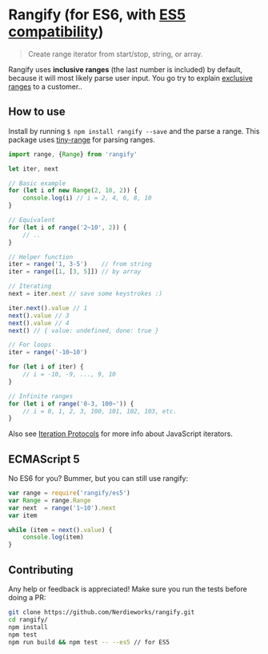 # Rangify (for ES6, with [ES5 compatibility](#user-content-ecmascript-5))

> Create range iterator from start/stop, string, or array.

Rangify uses __inclusive ranges__ (the last number is included) by default, because it will most likely parse user input. You go try to explain [exclusive ranges](http://stackoverflow.com/questions/4504662/why-does-rangestart-end-not-include-end) to a customer..

## How to use

Install by running `$ npm install rangify --save` and the parse a range. This package uses [tiny-range](https://www.npmjs.com/package/tiny-range) for parsing ranges.

```js
import range, {Range} from 'rangify'

let iter, next

// Basic example
for (let i of new Range(2, 10, 2)) {
	console.log(i) // i = 2, 4, 6, 8, 10
}

// Equivalent
for (let i of range('2~10', 2)) {
	// ..
}

// Helper function
iter = range('1, 3-5')    // from string
iter = range([1, [3, 5]]) // by array

// Iterating
next = iter.next // save some keystrokes :)

iter.next().value // 1
next().value // 3
next().value // 4
next() // { value: undefined, done: true }

// For loops
iter = range('-10~10')

for (let i of iter) {
	// i = -10, -9, ..., 9, 10
}

// Infinite ranges
for (let i of range('0-3, 100~')) {
	// i = 0, 1, 2, 3, 100, 101, 102, 103, etc.
}
```

Also see [Iteration Protocols](https://developer.mozilla.org/en-US/docs/Web/JavaScript/Reference/Iteration_protocols) for more info about JavaScript iterators.

## ECMAScript 5

No ES6 for you? Bummer, but you can still use rangify:

```js
var range = require('rangify/es5')
var Range = range.Range
var next  = range('1~10').next
var item

while (item = next().value) {
	console.log(item)
}
```

## Contributing

Any help or feedback is appreciated! Make sure you run the tests before doing a PR:

```bash
git clone https://github.com/Nerdieworks/rangify.git
cd rangify/
npm install
npm test
npm run build && npm test -- --es5 // for ES5
```
